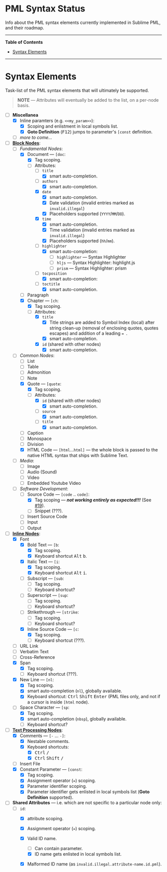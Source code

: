# PML Syntax Status

Info about the PML syntax elements currently implemented in Sublime PML, and their roadmap.


-----

**Table of Contents**

<!-- MarkdownTOC autolink="true" bracket="round" autoanchor="false" lowercase="only_ascii" uri_encoding="true" levels="1,2,3" -->

- [Syntax Elements](#syntax-elements)

<!-- /MarkdownTOC -->

-----

# Syntax Elements

Task-list of the PML syntax elements that will ultimately be supported.

> **NOTE** — Attributes will eventually be added to the list, on a per-node basis.

- [ ] **Miscellanea**
    + [x] Inline paramters (e.g. `<<my_param>>`):
        * [x] Scoping and enlistment in local symbols list.
        * [x] __Goto Definition__ (<kbd>F12</kbd>) jumps to parameter's `[const` definition.
    + [ ] _more to come…_
- [ ] **[Block Nodes]**:
    + [ ] _Fundamental Nodes_:
        * [x] Document — `[doc`:
            - [x] Tag scoping.
            - [ ] Attributes:
                + [ ] `title`
                    * [x] smart auto-completion.
                + [ ] `authors`
                    * [x] smart auto-completion.
                + [x] `date`
                    * [x] smart auto-completion.
                    * [x] Date validation (invalid entries marked as `invalid.illegal`)
                    * [x] Placeholders supported (`YYYY`/`MM`/`DD`).
                + [x] `time`
                    * [x] smart auto-completion.
                    * [x] Time validation (invalid entries marked as `invalid.illegal`)
                    * [x] Placeholders supported (`hh`/`mm`).
                + [ ] `highlighter`
                    * [x] smart auto-completion:
                        - [ ] `highlighter` — Syntax Highlighter
                        - [ ] `hljs` — Syntax Highlighter: highlight.js
                        - [ ] `prism` — Syntax Highlighter: prism
                + [ ] `tocposition`
                    * [x] smart auto-completion:
                + [ ] `toctitle`
                    * [x] smart auto-completion.
        * [ ] Paragraph
        * [x] Chapter — `[ch`:
            - [x] Tag scoping.
            - [ ] Attributes:
                + [x] `title`
                    * [x] Title strings are added to Symbol Index (local) after string clean-up (removal of enclosing quotes, quotes escapes) and addition of a leading `= `.
                    * [x] smart auto-completion.
                + [x] `id` (shared with other nodes)
                    * [x] smart auto-completion.
    + [ ] _Common Nodes_:
        * [ ] List
        * [ ] Table
        * [ ] Admonition
        * [ ] Note
        * [x] Quote — `[quote`:
            - [x] Tag scoping.
            - [ ] Attributes:
                + [x] `id` (shared with other nodes)
                    * [x] smart auto-completion.
                + [ ] `source`
                    * [x] smart auto-completion.
                + [ ] `title`
                    * [x] smart auto-completion.
        * [ ] Caption
        * [ ] Monospace
        * [ ] Division
        * [x] HTML Code — `[html`...`html]` — the whole block is passed to the native HTML syntax that ships with Sublime Text.
    + [ ] _Media_:
        * [ ] Image
        * [ ] Audio (Sound)
        * [ ] Video
        * [ ] Embedded Youtube Video
    + [ ] _Software Development_:
        * [ ] Source Code — `[code` .. `code]`:
            - [x] Tag scoping — **_not working entirely as expected!!!_** (See [#19]).
            - [ ] Snippet (???).
        * [ ] Insert Source Code
        * [ ] Input
        * [ ] Output
- [ ] **[Inline Nodes]**:
    + [x] Font
        * [x] Bold Text — `[b`:
            - [x] Tag scoping.
            - [x] Keyboard shortcut <kbd>Alt</kbd> <kbd>b</kbd>.
        * [x] Italic Text — `[i`:
            - [x] Tag scoping.
            - [x] Keyboard shortcut <kbd>Alt</kbd> <kbd>i</kbd>.
        * [ ] Subscript — `[sub`:
            - [ ] Tag scoping.
            - [ ] Keyboard shortcut?
        * [ ] Superscript — `[sup`:
            - [ ] Tag scoping.
            - [ ] Keyboard shortcut?
        * [ ] Strikethrough — `[strike`:
            - [ ] Tag scoping.
            - [ ] Keyboard shortcut?
        * [x] Inline Source Code — `[c`:
            - [x] Tag scoping.
            - [ ] Keyboard shortcut (???).
    + [ ] URL Link
    + [ ] Verbatim Text
    + [ ] Cross-Reference
    + [x] Span
        * [x] Tag scoping.
        * [ ] Keyboard shortcut (???).
    + [x] New Line — `[nl`:
        * [x] Tag scoping.
        * [x] smart auto-completion (`nl`), globally available.
        * [x] Keyboard shortcut: <kbd>Ctrl</kbd> <kbd>Shift</kbd> <kbd>Enter</kbd> (PML files only, and not if a cursor is inside `[html` node).
    + [ ] Space Character — `[sp`:
        * [x] Tag scoping.
        * [x] smart auto-completion (`nbsp`), globally available.
        * [ ] Keyboard shortcut?
- [ ] **[Text Processing Nodes]**:
    + [x] Comments — `[-` … `-]`:
        * [x] Nestable comments.
        * [x] Keyboard shortcuts:
            - [x] <kbd>Ctrl</kbd> <kbd>/</kbd>
            - [x] <kbd>Ctrl</kbd> <kbd>Shift</kbd> <kbd>/</kbd>
    + [ ] Insert File
    + [x] Constant Parameter — `[const`:
        * [x] Tag scoping.
        * [x] Assignment operator (`=`) scoping.
        * [x] Parameter identifier scoping.
        * [x] Parameter identifier gets enlisted in local symbols list (__Goto Definition__ supported).
- [ ] **Shared Attributes** — i.e. which are not specific to a particular node only:
    + [ ] `id`:
        * [x] attribute scoping.
        * [x] Assignment operator (`=`) scoping.
        * [x] Valid ID name.
            - [ ] Can contain parameter.
            - [x] ID name gets enlisted in local symbols list.
        * [x] Malformed ID name (as `invalid.illegal.attribute-name.id.pml`).


<!-----------------------------------------------------------------------------
                               REFERENCE LINKS
------------------------------------------------------------------------------>

[PML Reference Manual]: https://www.pml-lang.dev/docs/reference_manual/index.html

[Block Nodes]: https://www.pml-lang.dev/docs/reference_manual/index.html#ch__2 "PML Reference Manual » Block Nodes"
[Inline Nodes]:  https://www.pml-lang.dev/docs/reference_manual/index.html#ch__9 "PML Reference Manual » Inline Nodes"
[Text Processing Nodes]:  https://www.pml-lang.dev/docs/reference_manual/index.html#ch__11 "PML Reference Manual » Text Processing Nodes"

<!-- Issues -->

[#19]: https://github.com/tajmone/Sublime-PML/issues/19 "View Issue on Sublime PML repository"

<!-- EOF -->
